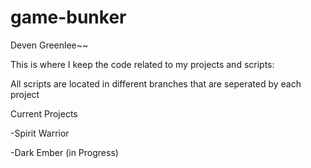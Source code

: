 # game-bunker

Deven Greenlee~~

This is where I keep the code related to my projects and scripts:

All scripts are located in different branches that are seperated by each project

Current Projects 

-Spirit Warrior

-Dark Ember (in Progress)
